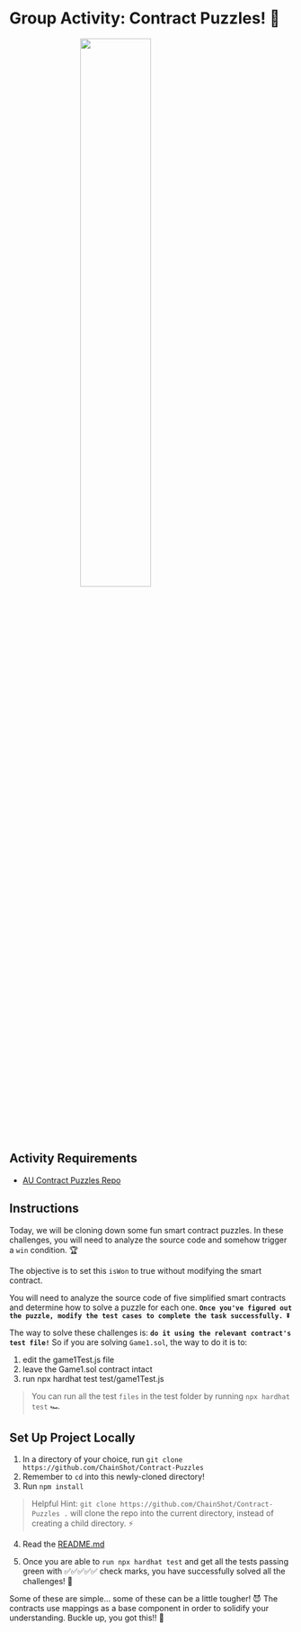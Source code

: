 # Group Activity: Contract Puzzles! 🧩

<img style="display: block; margin-left: auto; margin-right: auto;width: 50%;" src="../../../../gif/../alchemy-ethereum-bootcamp/gif/contractPuzzles.gif">

## Activity Requirements
- [AU Contract Puzzles Repo](https://github.com/ChainShot/Contract-Puzzles)
  
## Instructions

Today, we will be cloning down some fun smart contract puzzles. In these challenges, you will need to analyze the source code and somehow trigger a `win` condition. 🏆

The objective is to set this `isWon` to true without modifying the smart contract.

You will need to analyze the source code of five simplified smart contracts and determine how to solve a puzzle for each one. **`Once you've figured out the puzzle, modify the test cases to complete the task successfully. ⏬`**

The way to solve these challenges is: **`do it using the relevant contract's test file!`** So if you are solving `Game1.sol`, the way to do it is to:

1. edit the game1Test.js file
2. leave the Game1.sol contract intact
3. run npx hardhat test test/game1Test.js
   
> You can run all the test `files` in the test folder by running `npx hardhat test` 🏎

## Set Up Project Locally

1. In a directory of your choice, run `git clone https://github.com/ChainShot/Contract-Puzzles`
2. Remember to `cd` into this newly-cloned directory!
3. Run `npm install`
   
> Helpful Hint: `git clone https://github.com/ChainShot/Contract-Puzzles .` will clone the repo into the current directory, instead of creating a child directory. ⚡️

4. Read the [README.md](https://github.com/ChainShot/Contract-Puzzles/blob/master/readme.md)

5. Once you are able to `run npx hardhat test` and get all the tests passing green with ✅✅✅✅✅ check marks, you have successfully solved all the challenges! 🧠

Some of these are simple... some of these can be a little tougher! 😈 The contracts use mappings as a base component in order to solidify your understanding. Buckle up, you got this!! 💪

